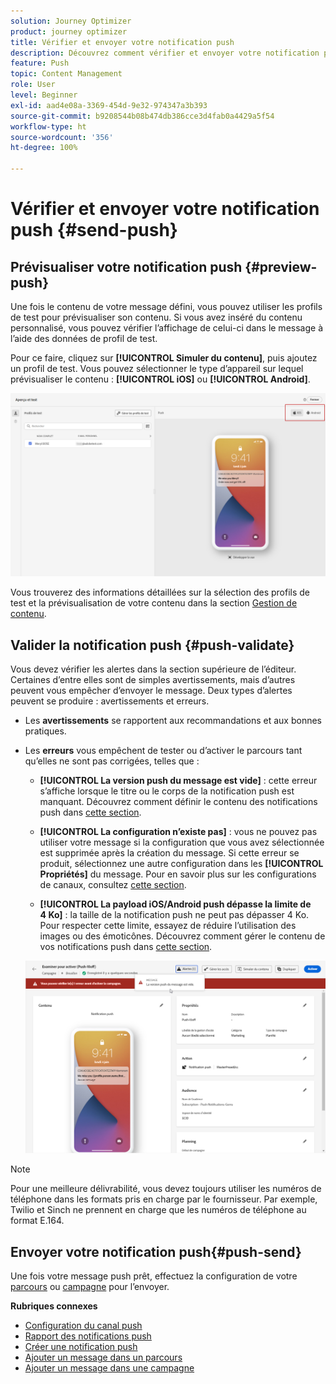 ```yaml
---
solution: Journey Optimizer
product: journey optimizer
title: Vérifier et envoyer votre notification push
description: Découvrez comment vérifier et envoyer votre notification push dans Journey Optimizer.
feature: Push
topic: Content Management
role: User
level: Beginner
exl-id: aad4e08a-3369-454d-9e32-974347a3b393
source-git-commit: b9208544b08b474db386cce3d4fab0a4429a5f54
workflow-type: ht
source-wordcount: '356'
ht-degree: 100%

---
```


# Vérifier et envoyer votre notification push {#send-push}

## Prévisualiser votre notification push {#preview-push}

Une fois le contenu de votre message défini, vous pouvez utiliser les profils de test pour prévisualiser son contenu. Si vous avez inséré du contenu personnalisé, vous pouvez vérifier l’affichage de celui-ci dans le message à l’aide des données de profil de test.

Pour ce faire, cliquez sur **[!UICONTROL Simuler du contenu]**, puis ajoutez un profil de test. Vous pouvez sélectionner le type d’appareil sur lequel prévisualiser le contenu : **[!UICONTROL iOS]** ou **[!UICONTROL Android]**.

![](assets/push_preview_3.png)

Vous trouverez des informations détaillées sur la sélection des profils de test et la prévisualisation de votre contenu dans la section [Gestion de contenu](../content-management/preview-test.md).

## Valider la notification push {#push-validate}

Vous devez vérifier les alertes dans la section supérieure de l’éditeur. Certaines d’entre elles sont de simples avertissements, mais d’autres peuvent vous empêcher d’envoyer le message. Deux types d’alertes peuvent se produire : avertissements et erreurs.

* Les **avertissements** se rapportent aux recommandations et aux bonnes pratiques.

* Les **erreurs** vous empêchent de tester ou d’activer le parcours tant qu’elles ne sont pas corrigées, telles que :

   * **[!UICONTROL La version push du message est vide]** : cette erreur s’affiche lorsque le titre ou le corps de la notification push est manquant. Découvrez comment définir le contenu des notifications push dans [cette section](create-push.md).

   * **[!UICONTROL La configuration n’existe pas]** : vous ne pouvez pas utiliser votre message si la configuration que vous avez sélectionnée est supprimée après la création du message. Si cette erreur se produit, sélectionnez une autre configuration dans les **[!UICONTROL Propriétés]** du message. Pour en savoir plus sur les configurations de canaux, consultez [cette section](../configuration/channel-surfaces.md).

   * **[!UICONTROL La payload iOS/Android push dépasse la limite de 4 Ko]** : la taille de la notification push ne peut pas dépasser 4 Ko. Pour respecter cette limite, essayez de réduire l’utilisation des images ou des émoticônes. Découvrez comment gérer le contenu de vos notifications push dans [cette section](../push/create-push.md).

  ![](assets/push_alert.png)


>[!NOTE]
>
> Pour une meilleure délivrabilité, vous devez toujours utiliser les numéros de téléphone dans les formats pris en charge par le fournisseur. Par exemple, Twilio et Sinch ne prennent en charge que les numéros de téléphone au format E.164.

## Envoyer votre notification push{#push-send}

Une fois votre message push prêt, effectuez la configuration de votre [parcours](../building-journeys/journey-gs.md) ou [campagne](../campaigns/create-campaign.md) pour l’envoyer.

**Rubriques connexes**

* [Configuration du canal push](push-configuration.md)
* [Rapport des notifications push](../reports/journey-global-report.md#push-global)
* [Créer une notification push](create-push.md)
* [Ajouter un message dans un parcours](../building-journeys/journeys-message.md)
* [Ajouter un message dans une campagne](../campaigns/create-campaign.md)

